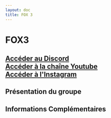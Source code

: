 ```yaml
---
layout: doc
title: FOX 3
---
```


# FOX3

[Accéder au Discord](https://discord.gg/rTJbR87fBv)<br>
[Accéder à la chaîne Youtube](https://www.youtube.com/c/Fox3DCS_Squadron)<br>
[Accéder à l'Instagram](https://www.instagram.com/fox3.dcs/)
---

## Présentation du groupe


## Informations Complémentaires
